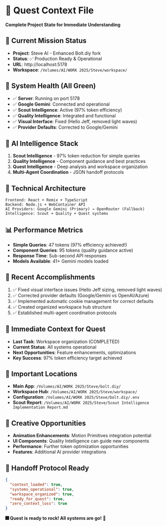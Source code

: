 # 🧠 Quest Context File
**Complete Project State for Immediate Understanding**

## 🎯 Current Mission Status
- **Project**: Steve AI - Enhanced Bolt.diy fork
- **Status**: ✅ Production Ready & Operational
- **URL**: http://localhost:5178
- **Workspace**: `/Volumes/AI/WORK 2025/Steve/workspace/`

## 🚀 System Health (All Green)
- ✅ **Server**: Running on port 5178
- ✅ **Google Gemini**: Connected and operational
- ✅ **Scout Intelligence**: Active (97% token efficiency)
- ✅ **Quality Intelligence**: Integrated and functional
- ✅ **Visual Interface**: Fixed (Hello Jeff, removed light waves)
- ✅ **Provider Defaults**: Corrected to Google/Gemini

## 🧠 AI Intelligence Stack
1. **Scout Intelligence** - 97% token reduction for simple queries
2. **Quality Intelligence** - Component guidance and best practices
3. **Quest Intelligence** - Deep analysis and workspace organization
4. **Multi-Agent Coordination** - JSON handoff protocols

## 🔧 Technical Architecture
```
Frontend: React + Remix + TypeScript
Backend: Node.js + WebContainer API
AI Providers: Google Gemini (Primary) → OpenRouter (Fallback)
Intelligence: Scout + Quality + Quest systems
```

## 📊 Performance Metrics
- **Simple Queries**: 47 tokens (97% efficiency achieved!)
- **Component Queries**: 95 tokens (quality guidance active)
- **Response Time**: Sub-second API responses
- **Models Available**: 41+ Gemini models loaded

## 🎯 Recent Accomplishments
1. ✅ Fixed visual interface issues (Hello Jeff sizing, removed light waves)
2. ✅ Corrected provider defaults (Google/Gemini vs OpenAI/Azure)
3. ✅ Implemented automatic cookie management for correct defaults
4. ✅ Created organized workspace hub structure
5. ✅ Established multi-agent coordination protocols

## 🚀 Immediate Context for Quest
- **Last Task**: Workspace organization (COMPLETED)
- **Current Status**: All systems operational
- **Next Opportunities**: Feature enhancements, optimizations
- **Key Success**: 97% token efficiency target achieved

## 📁 Important Locations
- **Main App**: `/Volumes/AI/WORK 2025/Steve/bolt.diy/`
- **Workspace Hub**: `/Volumes/AI/WORK 2025/Steve/workspace/`
- **Configuration**: `/Volumes/AI/WORK 2025/Steve/bolt.diy/.env`
- **Scout Report**: `/Volumes/AI/WORK 2025/Steve/Scout Intelligence Implementation Report.md`

## 🎨 Creative Opportunities
- **Animation Enhancements**: Motion Primitives integration potential
- **UI Components**: Quality Intelligence can guide new components
- **Performance**: Further token optimization opportunities
- **Features**: Additional AI provider integrations

## 🤝 Handoff Protocol Ready
```json
{
  "context_loaded": true,
  "systems_operational": true,
  "workspace_organized": true,
  "ready_for_quest": true,
  "zero_context_loss": true
}
```

**🎆 Quest is ready to rock! All systems are go!** 🚀